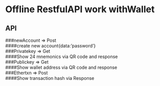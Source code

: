 Offline RestfulAPI work withWallet 
=====

API
-----

###newAccount => Post<br>
####create new account{data:’password’}<br>
###Privatekey => Get<br>
####Show 24 mnemonics via QR code and response<br>
###Publickey => Get<br>
####Show wallet address via QR code and response<br>
###Ethertxn => Post<br>
####Show transaction hash via Response<br>
